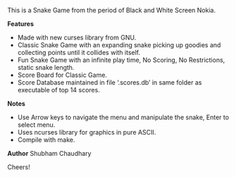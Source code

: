 This is a Snake Game from the period of Black and White Screen Nokia.

**Features**
* Made with new curses library from GNU.
* Classic Snake Game with an expanding snake picking up goodies and collecting points until it collides with itself.
* Fun Snake Game with an infinite play time, No Scoring, No Restrictions, static snake length.
* Score Board for Classic Game.
* Score Database maintained in file ‘.scores.db’ in same folder as executable of top 14 scores.

**Notes**
* Use Arrow keys to navigate the menu and manipulate the snake, Enter to select menu.
* Uses ncurses library for graphics in pure ASCII.
* Compile with make.

**Author**
Shubham Chaudhary

Cheers!
